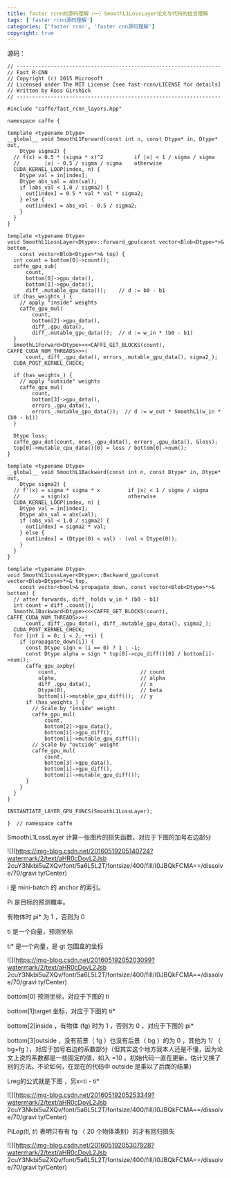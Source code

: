 ```yaml
---
title: faster rcnn的源码理解（一）SmoothL1LossLayer论文与代码的结合理解
tags: ['faster rcnn源码理解']
categories: ['faster rcnn', 'faster cnn源码理解']
copyright: true
---
```

源码：

    
    
    // ------------------------------------------------------------------
    // Fast R-CNN
    // Copyright (c) 2015 Microsoft
    // Licensed under The MIT License [see fast-rcnn/LICENSE for details]
    // Written by Ross Girshick
    // ------------------------------------------------------------------
    
    #include "caffe/fast_rcnn_layers.hpp"
    
    namespace caffe {
    
    template <typename Dtype>
    __global__ void SmoothL1Forward(const int n, const Dtype* in, Dtype* out,
        Dtype sigma2) {
      // f(x) = 0.5 * (sigma * x)^2          if |x| < 1 / sigma / sigma
      //        |x| - 0.5 / sigma / sigma    otherwise
      CUDA_KERNEL_LOOP(index, n) {
        Dtype val = in[index];
        Dtype abs_val = abs(val);
        if (abs_val < 1.0 / sigma2) {
          out[index] = 0.5 * val * val * sigma2;
        } else {
          out[index] = abs_val - 0.5 / sigma2;
        }
      }
    }
    
    template <typename Dtype>
    void SmoothL1LossLayer<Dtype>::Forward_gpu(const vector<Blob<Dtype>*>& bottom,
        const vector<Blob<Dtype>*>& top) {
      int count = bottom[0]->count();
      caffe_gpu_sub(
          count,
          bottom[0]->gpu_data(),
          bottom[1]->gpu_data(),
          diff_.mutable_gpu_data());    // d := b0 - b1
      if (has_weights_) {
        // apply "inside" weights
        caffe_gpu_mul(
            count,
            bottom[2]->gpu_data(),
            diff_.gpu_data(),
            diff_.mutable_gpu_data());  // d := w_in * (b0 - b1)
      }
      SmoothL1Forward<Dtype><<<CAFFE_GET_BLOCKS(count), CAFFE_CUDA_NUM_THREADS>>>(
          count, diff_.gpu_data(), errors_.mutable_gpu_data(), sigma2_);
      CUDA_POST_KERNEL_CHECK;
    
      if (has_weights_) {
        // apply "outside" weights
        caffe_gpu_mul(
            count,
            bottom[3]->gpu_data(),
            errors_.gpu_data(),
            errors_.mutable_gpu_data());  // d := w_out * SmoothL1(w_in * (b0 - b1))
      }
    
      Dtype loss;
      caffe_gpu_dot(count, ones_.gpu_data(), errors_.gpu_data(), &loss);
      top[0]->mutable_cpu_data()[0] = loss / bottom[0]->num();
    }
    
    template <typename Dtype>
    __global__ void SmoothL1Backward(const int n, const Dtype* in, Dtype* out,
        Dtype sigma2) {
      // f'(x) = sigma * sigma * x         if |x| < 1 / sigma / sigma
      //       = sign(x)                   otherwise
      CUDA_KERNEL_LOOP(index, n) {
        Dtype val = in[index];
        Dtype abs_val = abs(val);
        if (abs_val < 1.0 / sigma2) {
          out[index] = sigma2 * val;
        } else {
          out[index] = (Dtype(0) < val) - (val < Dtype(0));
        }
      }
    }
    
    template <typename Dtype>
    void SmoothL1LossLayer<Dtype>::Backward_gpu(const vector<Blob<Dtype>*>& top,
        const vector<bool>& propagate_down, const vector<Blob<Dtype>*>& bottom) {
      // after forwards, diff_ holds w_in * (b0 - b1)
      int count = diff_.count();
      SmoothL1Backward<Dtype><<<CAFFE_GET_BLOCKS(count), CAFFE_CUDA_NUM_THREADS>>>(
          count, diff_.gpu_data(), diff_.mutable_gpu_data(), sigma2_);
      CUDA_POST_KERNEL_CHECK;
      for (int i = 0; i < 2; ++i) {
        if (propagate_down[i]) {
          const Dtype sign = (i == 0) ? 1 : -1;
          const Dtype alpha = sign * top[0]->cpu_diff()[0] / bottom[i]->num();
          caffe_gpu_axpby(
              count,                           // count
              alpha,                           // alpha
              diff_.gpu_data(),                // x
              Dtype(0),                        // beta
              bottom[i]->mutable_gpu_diff());  // y
          if (has_weights_) {
            // Scale by "inside" weight
            caffe_gpu_mul(
                count,
                bottom[2]->gpu_data(),
                bottom[i]->gpu_diff(),
                bottom[i]->mutable_gpu_diff());
            // Scale by "outside" weight
            caffe_gpu_mul(
                count,
                bottom[3]->gpu_data(),
                bottom[i]->gpu_diff(),
                bottom[i]->mutable_gpu_diff());
          }
        }
      }
    }
    
    INSTANTIATE_LAYER_GPU_FUNCS(SmoothL1LossLayer);
    
    }  // namespace caffe

  

SmoothL1LossLayer  计算一张图片的损失函数，对应于下图的加号右边部分

![](https://img-blog.csdn.net/20160519205140724?watermark/2/text/aHR0cDovL2Jsb
2cuY3Nkbi5uZXQv/font/5a6L5L2T/fontsize/400/fill/I0JBQkFCMA==/dissolve/70/gravi
ty/Center)

i  是  mini-batch  的  anchor  的索引。

Pi  是目标的预测概率。

有物体时  pi*  为  1  ，否则为  0

ti  是一个向量，预测坐标

ti*  是一个向量，是  gt  包围盒的坐标

![](https://img-blog.csdn.net/20160519205203099?watermark/2/text/aHR0cDovL2Jsb
2cuY3Nkbi5uZXQv/font/5a6L5L2T/fontsize/400/fill/I0JBQkFCMA==/dissolve/70/gravi
ty/Center)  

bottom[0]  预测坐标，对应于下图的  ti

bottom[1]target  坐标，对应于下图的  ti*

bottom[2]inside  ，有物体  (fg)  时为  1  ，否则为  0  ，对应于下图的  pi*

bottom[3]outside  ，没有前景（  fg  ）也没有后景（  bg  ）的为  0  ，其他为  1/  （  bg+fg
），对应于加号右边的系数部分（但其实这个地方我本人还是不懂，因为论文上说的系数都是一些固定的值，如入  =10
。初始代码一直在更新，估计又换了别的方法。不论如何，在现在的代码中  outside  是乘以了后面的结果）

Lreg的公式就是下图  ，另x=ti - ti*

![](https://img-blog.csdn.net/20160519205253349?watermark/2/text/aHR0cDovL2Jsb
2cuY3Nkbi5uZXQv/font/5a6L5L2T/fontsize/400/fill/I0JBQkFCMA==/dissolve/70/gravi
ty/Center)

Pi*Leg(ti, ti*)  表明只有有  fg  （  20  个物体类别）的才有回归损失

![](https://img-blog.csdn.net/20160519205307928?watermark/2/text/aHR0cDovL2Jsb
2cuY3Nkbi5uZXQv/font/5a6L5L2T/fontsize/400/fill/I0JBQkFCMA==/dissolve/70/gravi
ty/Center)  

  

